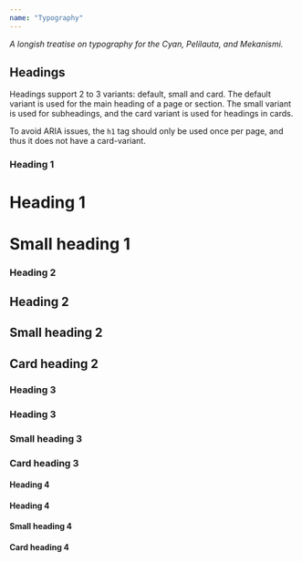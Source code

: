 ```yaml
---
name: "Typography"
---
```


<div class="center">
  <cn-icon noun="font" xlarge></cn-icon>
</div>

_A longish treatise on typography for the Cyan, Pelilauta, and Mekanismi._

## Headings

Headings support 2 to 3 variants: default, small and card. The default variant is used for the main heading of a
page or section. The small variant is used for subheadings, and the card variant is used for headings in cards. 

To avoid ARIA issues, the `h1` tag should only be used once per page, and thus it does not have a card-variant.

### Heading 1

<div class="demo-grid">
  <h1>Heading 1</h1>
  <h1 class="small">Small heading 1</h1>
</div>

### Heading 2

<div class="demo-grid">
  <h2>Heading 2</h2>
  <h2 class="small">Small heading 2</h2>
  <cn-card>
    <h2>Card heading 2</h2>
  </cn-card>
</div>

### Heading 3

<div class="demo-grid">
  <h3>Heading 3</h3>
  <h3 class="small">Small heading 3</h3>
  <cn-card>
    <h3>Card heading 3</h3>
  </cn-card>
</div>

#### Heading 4

<div class="demo-grid">
  <h4>Heading 4</h4>
  <h4 class="small">Small heading 4</h4>
  <cn-card>
    <h4>Card heading 4</h4>
  </cn-card>
</div>


